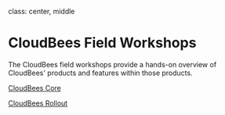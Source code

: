 class: center, middle

# CloudBees Field Workshops

The CloudBees field workshops provide a hands-on overview of CloudBees' products and features within those products.

[CloudBees Core](core/)

[CloudBees Rollout](rollout/)
